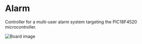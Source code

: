 # Alarm
Controller for a multi-user alarm system targeting the PIC18F4520 microcontroller.

![Board image](https://github.com/frazentropy/Alarm/blob/master/Board.png)
